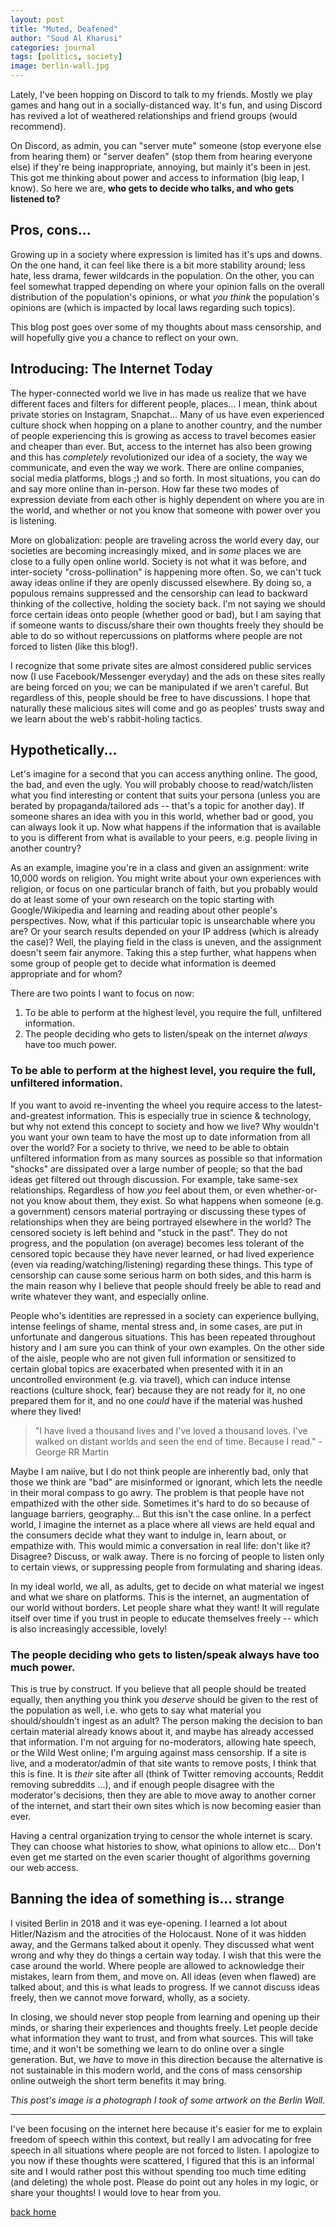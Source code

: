 ```yaml
---
layout: post
title: "Muted, Deafened"
author: "Soud Al Kharusi"
categories: journal
tags: [politics, society]
image: berlin-wall.jpg
---
```


Lately, I've been hopping on Discord to talk to my friends. Mostly we play games and hang out in a socially-distanced way. It's fun, and using Discord has revived a lot of weathered relationships and friend groups (would recommend). 

On Discord, as admin, you can "server mute" someone (stop everyone else from hearing them) or "server deafen" (stop them from hearing everyone else) if they're being inappropriate, annoying, but mainly it's been in jest. This got me thinking about power and access to information (big leap, I know). So here we are, **who gets to decide who talks, and who gets listened to?**

## Pros, cons...

Growing up in a society where expression is limited has it's ups and downs. On the one hand, it can feel like there is a bit more stability around; less hate, less drama, fewer wildcards in the population. On the other, you can feel somewhat trapped depending on where your opinion falls on the overall distribution of the population's opinions, or what *you think* the population's opinions are (which is impacted by local laws regarding such topics). 

This blog post goes over some of my thoughts about mass censorship, and will hopefully give you a chance to reflect on your own.

## Introducing: The Internet Today

The hyper-connected world we live in has made us realize that we have different faces and filters for different people, places... I mean, think about private stories on Instagram, Snapchat... Many of us have even experienced culture shock when hopping on a plane to another country, and the number of people experiencing this is growing as access to travel becomes easier and cheaper than ever. But, access to the internet has also been growing and this has *completely* revolutionized our idea of a society, the way we communicate, and even the way we work. There are online companies, social media platforms, blogs ;) and so forth. In most situations, you can do and say more online than in-person. How far these two modes of expression deviate from each other is highly dependent on where you are in the world, and whether or not you know that someone with power over you is listening. 

More on globalization: people are traveling across the world every day, our societies are becoming increasingly mixed, and in *some* places we are close to a fully open online world. Society is not what it was before, and inter-society "cross-pollination" is happening more often. So, we can't tuck away ideas online if they are openly discussed elsewhere. By doing so, a populous remains suppressed and the censorship can lead to backward thinking of the collective, holding the society back. I'm not saying we should force certain ideas onto people (whether good or bad), but I am saying that if someone wants to discuss/share their own thoughts freely they should be able to do so without repercussions on platforms where people are not forced to listen (like this blog!). 

I recognize that some private sites are almost considered public services now (I use Facebook/Messenger everyday) and the ads on these sites really are being forced on you; we can be manipulated if we aren't careful. But regardless of this, people should be free to have discussions. I hope that naturally these malicious sites will come and go as peoples' trusts sway and we learn about the web's rabbit-holing tactics. 

## Hypothetically... 

Let's imagine for a second that you can access anything online. The good, the bad, and even the ugly. You will probably choose to read/watch/listen what you find interesting or content that suits your persona (unless you are berated by propaganda/tailored ads -- that's a topic for another day). If someone shares an idea with you in this world, whether bad or good, you can always look it up. Now what happens if the information that is available to you is different from what is available to your peers, e.g. people living in another country? 

As an example, imagine you're in a class and given an assignment: write 10,000 words on religion. You might write about your own experiences with religion, or focus on one particular branch of faith, but you probably would do at least some of your own research on the topic starting with Google/Wikipedia and learning and reading about other people's perspectives. Now, what if this particular topic is unsearchable where you are? Or your search results depended on your IP address (which is already the case)? Well, the playing field in the class is uneven, and the assignment doesn't seem fair anymore. Taking this a step further,  what happens when some group of people get to decide what information is deemed appropriate and for whom?

There are two points I want to focus on now:
1. To be able to perform at the highest level, you require the full, unfiltered information.
2. The people deciding who gets to listen/speak on the internet *always* have too much power.


### To be able to perform at the highest level, you require the full, unfiltered information.

If you want to avoid re-inventing the wheel you require access to the latest-and-greatest information. This is especially true in science & technology, but why not extend this concept to society and how we live? Why wouldn't you want your own team to have the most up to date information from all over the world? For a society to thrive, we need to be able to obtain unfiltered information from as many sources as possible so that information "shocks" are dissipated over a large number of people; so that the bad ideas get filtered out through discussion. For example, take same-sex relationships. Regardless of how *you* feel about them, or even whether-or-not you know about them, they exist. So what happens when someone (e.g. a government) censors material portraying or discussing these types of relationships when they are being portrayed elsewhere in the world? The censored society is left behind and "stuck in the past". They do not progress, and the population (on average) becomes less tolerant of the censored topic because they have never learned, or had lived experience (even via reading/watching/listening) regarding these things. This type of censorship can cause some serious harm on both sides, and this harm is the main reason why I believe that people should freely be able to read and write whatever they want, and especially online.
 
 People who's identities are repressed in a society can experience bullying, intense feelings of shame, mental stress and, in some cases, are put in unfortunate and dangerous situations. This has been repeated throughout history and I am sure you can think of your own examples. On the other side of the aisle, people  who are not given full information or sensitized to certain global topics are exacerbated when presented with it in an uncontrolled environment (e.g. via travel), which can induce intense reactions (culture shock, fear) because they are not ready for it, no one prepared them for it, and no one *could* have if the material was hushed where they lived!
 
<blockquote> "I have lived a thousand lives and I've loved a thousand loves. I've walked on distant worlds and seen the end of time. Because I read." - George RR Martin </blockquote>
 
 Maybe I am naiive, but I do not think people are inherently bad, only that those we think are "bad" are misinformed or ignorant, which lets the needle in their moral compass to go awry. The problem is that people have not empathized with the other side. Sometimes it's hard to do so because of language barriers, geography... But this isn't the case online. In a perfect world, I imagine the internet as a place where all views are held equal and the consumers decide what they want to indulge in, learn about, or empathize with. This would mimic a conversation in real life:  don't like it? Disagree? Discuss, or walk away. There is no forcing of people to listen only to certain views, or suppressing people from formulating and sharing ideas. 

In my ideal world, we all, as adults, get to decide on what material we ingest and what we share on platforms. This is the internet, an augmentation of our world without borders. Let people share what they want! It will regulate itself over time if you trust in people to educate themselves freely -- which is also increasingly accessible, lovely!
 
### The people deciding who gets to listen/speak always have too much power.
This is true by construct. If you believe that all people should be treated equally, then anything you think you *deserve* should be given to the rest of the population as well, i.e. who gets to say what material you should/shouldn't ingest as an adult? The person making the decision to ban certain material already knows about it, and maybe has already accessed that information. I'm not arguing for no-moderators, allowing hate speech, or the Wild West online; I'm arguing against mass censorship. If a site is live, and a moderator/admin of that site wants to remove posts, I think that this is fine. It is *their* site after all (think of Twitter removing accounts, Reddit removing subreddits ...), and if enough people disagree with the moderator's decisions, then they are able to move away to another corner of the internet, and start their own sites which is now becoming easier than ever. 

Having a central organization trying to censor the whole internet is scary. They can choose what histories to show, what opinions to allow etc...  Don't even get me started on the even scarier thought of algorithms governing our web access. 

## Banning the idea of something is... strange

I visited Berlin in 2018 and it was eye-opening. I learned a lot about Hitler/Nazism and the atrocities of the Holocaust. None of it was hidden away, and the Germans talked about it openly. They discussed what went wrong and why they do things a certain way today. I wish that this were the case around the world. Where people are allowed to acknowledge their mistakes, learn from them, and move on. All ideas (even when flawed) are talked about, and this is what leads to progress. If we cannot discuss ideas freely, then we cannot move forward, wholly, as a society. 

In closing, we should never stop people from learning and opening up their minds, or sharing their experiences and thoughts freely. Let people decide what information they want to trust, and from what sources. This will take time, and it won't be something we learn to do online over a single generation. But, we *have* to move in this direction because the alternative is not sustainable in this modern world, and the cons of mass censorship online outweigh the short term benefits it may bring.

*This post's image is a photograph I took of some artwork on the Berlin Wall.*

---

I've been focusing on the internet here because it's easier for me to explain freedom of speech within this context, but really I am advocating for free speech in all situations where people are not forced to listen. I apologize to you now if these thoughts were scattered, I figured that this is an informal site and I would rather post this without spending too much time editing (and deleting) the whole post. Please do point out any holes in my logic, or share your thoughts! I would love to hear from you.




<a href="../index.html">back home</a>
